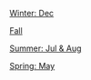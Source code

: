 [Winter: Dec](https://r3dbabyvamp.github.io/Paula-s-Website/Years/2022/Dec)

[Fall](https://r3dbabyvamp.github.io/Paula-s-Website/Years/2022/Fall/index)

[Summer: Jul & Aug](https://r3dbabyvamp.github.io/Paula-s-Website/Years/2022/Summer/index) 

[Spring: May](https://r3dbabyvamp.github.io/Paula-s-Website/Years/2022/May)

